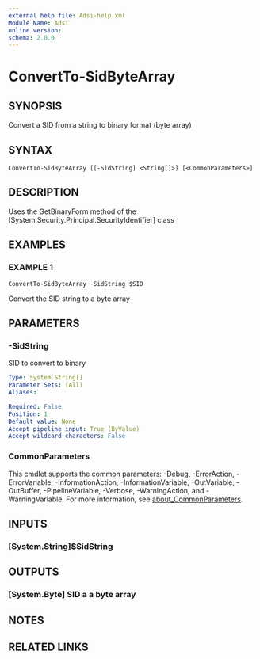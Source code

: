 ```yaml
---
external help file: Adsi-help.xml
Module Name: Adsi
online version:
schema: 2.0.0
---
```


# ConvertTo-SidByteArray

## SYNOPSIS
Convert a SID from a string to binary format (byte array)

## SYNTAX

```
ConvertTo-SidByteArray [[-SidString] <String[]>] [<CommonParameters>]
```

## DESCRIPTION
Uses the GetBinaryForm method of the \[System.Security.Principal.SecurityIdentifier\] class

## EXAMPLES

### EXAMPLE 1
```
ConvertTo-SidByteArray -SidString $SID
```

Convert the SID string to a byte array

## PARAMETERS

### -SidString
SID to convert to binary

```yaml
Type: System.String[]
Parameter Sets: (All)
Aliases:

Required: False
Position: 1
Default value: None
Accept pipeline input: True (ByValue)
Accept wildcard characters: False
```

### CommonParameters
This cmdlet supports the common parameters: -Debug, -ErrorAction, -ErrorVariable, -InformationAction, -InformationVariable, -OutVariable, -OutBuffer, -PipelineVariable, -Verbose, -WarningAction, and -WarningVariable. For more information, see [about_CommonParameters](http://go.microsoft.com/fwlink/?LinkID=113216).

## INPUTS

### [System.String]$SidString
## OUTPUTS

### [System.Byte] SID a a byte array
## NOTES

## RELATED LINKS
